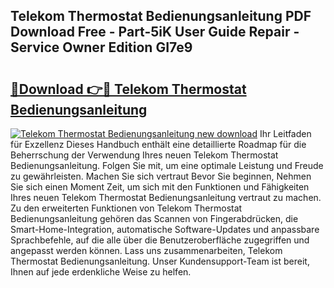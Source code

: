 ## Telekom Thermostat Bedienungsanleitung PDF Download Free - Part-5iK User Guide Repair - Service Owner Edition GI7e9

# <h2><a href="http://df1c4hd.blite.top/?on=Telekom+Thermostat+Bedienungsanleitung">🔗Download 👉🔴 Telekom Thermostat Bedienungsanleitung</a></h2>

[![Telekom Thermostat Bedienungsanleitung new download](https://i.imgur.com/lujVjoI.png)](http://df1c4hd.blite.top/?on=Telekom+Thermostat+Bedienungsanleitung)
Ihr Leitfaden für Exzellenz Dieses Handbuch enthält eine detaillierte Roadmap für die Beherrschung der Verwendung Ihres neuen Telekom Thermostat Bedienungsanleitung. Folgen Sie mit, um eine optimale Leistung und Freude zu gewährleisten. Machen Sie sich vertraut Bevor Sie beginnen, Nehmen Sie sich einen Moment Zeit, um sich mit den Funktionen und Fähigkeiten Ihres neuen Telekom Thermostat Bedienungsanleitung vertraut zu machen. Zu den erweiterten Funktionen von Telekom Thermostat Bedienungsanleitung gehören das Scannen von Fingerabdrücken, die Smart-Home-Integration, automatische Software-Updates und anpassbare Sprachbefehle, auf die alle über die Benutzeroberfläche zugegriffen und angepasst werden können. Lass uns zusammenarbeiten, Telekom Thermostat Bedienungsanleitung. Unser Kundensupport-Team ist bereit, Ihnen auf jede erdenkliche Weise zu helfen.

